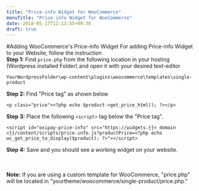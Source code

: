 ```yaml
---
title: "Price-info Widget for WooCommerce"
menuTitle: "Price-info Widget for WooCommerce"
date: 2018-05-17T12:13:55+09:30
draft: true
---
```


#Adding WooCommerce's Price-info Widget
For adding Price-info Widget to your Website, follow the instruction<br>
<strong>Step 1:</strong> Find ```price.php``` from the following location in your hosting (Wordpress installed Folder) and open it with your desired text-editor <br>
```
YourWordpressFolder\wp-content\plugins\woocommerce\templates\single-product
```
<strong>Step 2:</strong> Find "Price tag" as shown below <br>
```
<p class="price"><?php echo $product->get_price_html(); ?></p>
```
<strong>Step 3:</strong> Place the following ```<script>``` tag below the "Price tag".<br>
```
<script id="oxipay-price-info" src="https://widgets.{{< domain >}}/content/scripts/price-info.js?productPrice=<?php echo wc_get_price_to_display($product); ?>"></script>
```
<strong>Step 4:</strong> Save and you should see a working widget on your website.<br><br>
<script id="oxipay-price-info" src="https://widgets.{{< domain >}}/content/scripts/price-info.js?productPrice=0"></script>
<br>
<div class="alert alert-danger">
  <strong>Note:</strong> If you are using a custom template for WooCommerce, "price.php" will be located in "yourtheme/woocommerce/single-product/price.php."
</div>
<br>


